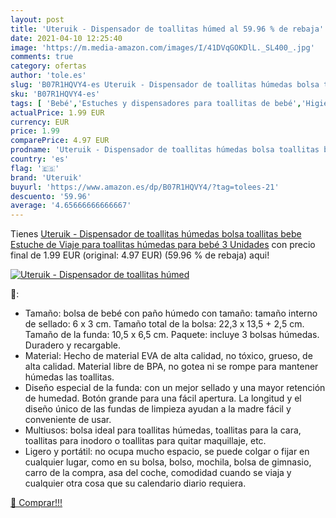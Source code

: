 ```yaml
---
layout: post
title: 'Uteruik - Dispensador de toallitas húmed al 59.96 % de rebaja'
date: 2021-04-10 12:25:40
image: 'https://m.media-amazon.com/images/I/41DVqGOKDlL._SL400_.jpg'
comments: true
category: ofertas
author: 'tole.es'
slug: 'B07R1HQVY4-es Uteruik - Dispensador de toallitas húmedas bolsa toallitas...'
sku: 'B07R1HQVY4-es'
tags: [ 'Bebé','Estuches y dispensadores para toallitas de bebé','Higiene y cuidado','Toallitas y accesorios para bebé','bebe','bebé','uteruik', ]
actualPrice: 1.99 EUR
currency: EUR
price: 1.99
comparePrice: 4.97 EUR
prodname: 'Uteruik - Dispensador de toallitas húmedas bolsa toallitas bebe Estuche de Viaje para toallitas húmedas para bebé  3 Unidades'
country: 'es'
flag: '🇪🇸'
brand: 'Uteruik'
buyurl: 'https://www.amazon.es/dp/B07R1HQVY4/?tag=tolees-21'
descuento: '59.96'
average: '4.65666666666667'
---
```


Tienes [Uteruik - Dispensador de toallitas húmedas bolsa toallitas bebe Estuche de Viaje para toallitas húmedas para bebé  3 Unidades](https://www.amazon.es/dp/B07R1HQVY4/?tag=tolees-21) con precio final de  1.99 EUR (original: 4.97 EUR) (59.96 %  de rebaja) aqui!

[![Uteruik - Dispensador de toallitas húmed](https://m.media-amazon.com/images/I/41DVqGOKDlL._SL400_.jpg)](https://www.amazon.es/dp/B07R1HQVY4/?tag=tolees-21)

🔎:

- Tamaño: bolsa de bebé con paño húmedo con tamaño: tamaño interno de sellado: 6 x 3 cm. Tamaño total de la bolsa: 22,3 x 13,5 + 2,5 cm. Tamaño de la funda: 10,5 x 6,5 cm. Paquete: incluye 3 bolsas húmedas. Duradero y recargable.
- Material: Hecho de material EVA de alta calidad, no tóxico, grueso, de alta calidad. Material libre de BPA, no gotea ni se rompe para mantener húmedas las toallitas.
- Diseño especial de la funda: con un mejor sellado y una mayor retención de humedad. Botón grande para una fácil apertura. La longitud y el diseño único de las fundas de limpieza ayudan a la madre fácil y conveniente de usar.
- Multiusos: bolsa ideal para toallitas húmedas, toallitas para la cara, toallitas para inodoro o toallitas para quitar maquillaje, etc.
- Ligero y portátil: no ocupa mucho espacio, se puede colgar o fijar en cualquier lugar, como en su bolsa, bolso, mochila, bolsa de gimnasio, carro de la compra, asa del coche, comodidad cuando se viaja y cualquier otra cosa que su calendario diario requiera.

[🛒 Comprar!!!](https://www.amazon.es/dp/B07R1HQVY4/?tag=tolees-21)
